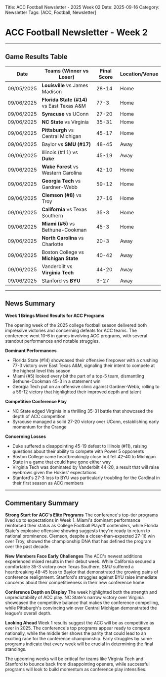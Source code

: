 Title: ACC Football Newsletter - 2025 Week 02
Date: 2025-09-16
Category: Newsletter
Tags: [ACC, Football, Newsletter]
# ACC Football Newsletter - Week 2

---

## Game Results Table

| Date | Teams (Winner vs Loser) | Final Score | Location/Venue |
|------|------------------------|-------------|----------------|
| 09/05/2025 | **Louisville** vs James Madison | 28-14 | Home |
| 09/06/2025 | **Florida State (#14)** vs East Texas A&M | 77-3 | Home |
| 09/06/2025 | **Syracuse** vs UConn | 27-20 | Home |
| 09/06/2025 | **NC State** vs Virginia | 35-31 | Home |
| 09/06/2025 | **Pittsburgh** vs Central Michigan | 45-17 | Home |
| 09/06/2025 | Baylor vs **SMU (#17)** | 48-45 | Away |
| 09/06/2025 | Illinois (#11) vs **Duke** | 45-19 | Away |
| 09/06/2025 | **Wake Forest** vs Western Carolina | 42-10 | Home |
| 09/06/2025 | **Georgia Tech** vs Gardner-Webb | 59-12 | Home |
| 09/06/2025 | **Clemson (#8)** vs Troy | 27-16 | Home |
| 09/06/2025 | **California** vs Texas Southern | 35-3 | Home |
| 09/06/2025 | **Miami (#5)** vs Bethune-Cookman | 45-3 | Home |
| 09/06/2025 | **North Carolina** vs Charlotte | 20-3 | Away |
| 09/06/2025 | Boston College vs **Michigan State** | 40-42 | Away |
| 09/06/2025 | Vanderbilt vs **Virginia Tech** | 44-20 | Away |
| 09/06/2025 | Stanford vs **BYU** | 3-27 | Away |

---

## News Summary

**Week 1 Brings Mixed Results for ACC Programs**

The opening week of the 2025 college football season delivered both impressive victories and concerning defeats for ACC teams. The conference went 10-6 in games involving ACC programs, with several standout performances and notable struggles.

**Dominant Performances**
- Florida State (#14) showcased their offensive firepower with a crushing 77-3 victory over East Texas A&M, signaling their intent to compete at the highest level this season
- Miami (#5) looked every bit the part of a top-5 team, dismantling Bethune-Cookman 45-3 in a statement win
- Georgia Tech put on an offensive clinic against Gardner-Webb, rolling to a 59-12 victory that highlighted their improved depth and talent

**Competitive Conference Play**
- NC State edged Virginia in a thrilling 35-31 battle that showcased the depth of ACC competition
- Syracuse managed a solid 27-20 victory over UConn, establishing early momentum for the Orange

**Concerning Losses**
- Duke suffered a disappointing 45-19 defeat to Illinois (#11), raising questions about their ability to compete with Power 5 opponents
- Boston College came heartbreakingly close but fell 42-40 to Michigan State in a game that could have gone either way
- Virginia Tech was dominated by Vanderbilt 44-20, a result that will raise eyebrows given the Hokies' expectations
- Stanford's 27-3 loss to BYU was particularly troubling for the Cardinal in their first season as ACC members

---

## Commentary Summary

**Strong Start for ACC's Elite Programs**
The conference's top-tier programs lived up to expectations in Week 1. Miami's dominant performance reinforced their status as College Football Playoff contenders, while Florida State's explosive offensive showing suggests they're ready to return to national prominence. Clemson, despite a closer-than-expected 27-16 win over Troy, showed the championship DNA that has defined the program over the past decade.

**New Members Face Early Challenges**
The ACC's newest additions experienced mixed results in their debut week. While California secured a comfortable 35-3 victory over Texas Southern, SMU suffered a heartbreaking 48-45 loss to Baylor that demonstrated the growing pains of conference realignment. Stanford's struggles against BYU raise immediate concerns about their competitiveness in their new conference home.

**Conference Depth on Display**
The week highlighted both the strength and unpredictability of ACC play. NC State's narrow victory over Virginia showcased the competitive balance that makes the conference compelling, while Pittsburgh's convincing win over Central Michigan demonstrated the league's overall depth.

**Looking Ahead**
Week 1 results suggest the ACC will be as competitive as ever in 2025. The conference's top programs appear ready to compete nationally, while the middle tier shows the parity that could lead to an exciting race for the conference championship. Early struggles by some programs indicate that every week will be crucial in determining the final standings.

The upcoming weeks will be critical for teams like Virginia Tech and Stanford to bounce back from disappointing openers, while successful programs will look to build momentum as conference play intensifies.